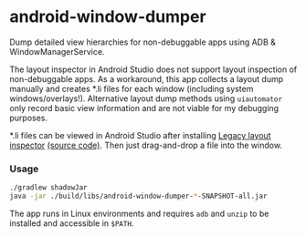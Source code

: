 # android-window-dumper

Dump detailed view hierarchies for non-debuggable apps using ADB & WindowManagerService.

The layout inspector in Android Studio does not support layout inspection of non-debuggable apps. 
As a workaround, this app collects a layout dump manually and creates *.li files for each window (including system windows/overlays!).
Alternative layout dump methods using `uiautomator` only record basic view information and are not viable for my debugging purposes.

*.li files can be viewed in Android Studio after installing [Legacy layout inspector](https://plugins.jetbrains.com/plugin/19451-legacy-layout-inspector) [(source code)](https://github.com/pingfangx/androidstudiox/tree/master/legacy-layout-inspector).
Then just drag-and-drop a file into the window.

### Usage

```bash
./gradlew shadowJar
java -jar ./build/libs/android-window-dumper-*-SNAPSHOT-all.jar
```
The app runs in Linux environments and requires `adb` and `unzip` to be installed and accessible in `$PATH`.
